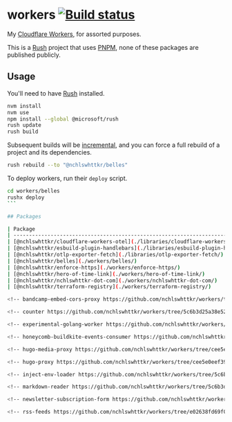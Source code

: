 # workers [![Build status](https://badge.buildkite.com/675eb9f26c41a0cd79749ea03405b3f0dca42d83ac6d19418f.svg?branch=main)](https://buildkite.com/nchlswhttkr/workers)

My [Cloudflare Workers](https://workers.dev), for assorted purposes.

This is a [Rush](https://rushjs.io) project that uses [PNPM](https://pnpm.js.org/), none of these packages are published publicly.

## Usage

You'll need to have [Rush](https://rushjs.io/) installed.

```sh
nvm install
nvm use
npm install --global @microsoft/rush
rush update
rush build
```

Subsequent builds will be [incremental](https://rushjs.io/pages/advanced/incremental_builds/), and you can force a full rebuild of a project and its dependencies.

```sh
rush rebuild --to "@nchlswhttkr/belles"
```

To deploy workers, run their `deploy` script.

````sh
cd workers/belles
rushx deploy
```

## Packages

| Package                                                                          | Description                                                                                                                    |
| -------------------------------------------------------------------------------- | ------------------------------------------------------------------------------------------------------------------------------ |
| [@nchlswhttkr/cloudflare-workers-otel](./libraries/cloudflare-workers-otel/)     | Provided OpenTelemetry instrumentation compatible with Cloudflare Workers                                                      |
| [@nchlswhttkr/esbuild-plugin-handlebars](./libraries/esbuild-plugin-handlebars/) | An esbuild plugin to load and precompile Handlebars templates                                                                  |
| [@nchlswhttkr/otlp-exporter-fetch](./libraries/otlp-exporter-fetch/)             | Implements an OTLP exporter using `fetch()` for environments that do not support `XMLHttpRequest` and `Navigator.sendBeacon()` |
| [@nchlswhttkr/belles](./workers/belles/)                                         | Records my transactions at [Belles Hot Chicken](https://belleshotchicken.com/)                                                 |
| [@nchlswhttkr/enforce-https](./workers/enforce-https/)                           | Enforces HTTPS for requests to my website and any subdomains                                                                   |
| [@nchlswhttkr/hero-of-time-link](./workers/hero-of-time-link/)                   | A shortcut service using Workers KV                                                                                            |
| [@nchlswhttkr/nchlswhttkr-dot-com](./workers/nchlswhttkr-dot-com/)               | Handles redirects from my old domain to various destinations                                                                   |
| [@nchlswhttkr/terraform-registry](./workers/terraform-registry/)                 | Mimics a Terraform registry to serve my custom providers                                                                       |

<!-- bandcamp-embed-cors-proxy https://github.com/nchlswhttkr/workers/tree/5c6b3d25a38e52a68632987ce9ba8772a076a43a/workers/bandcamp-embed-cors-proxy -->

<!-- counter https://github.com/nchlswhttkr/workers/tree/5c6b3d25a38e52a68632987ce9ba8772a076a43a/workers/counter -->

<!-- experimental-golang-worker https://github.com/nchlswhttkr/workers/tree/5c6b3d25a38e52a68632987ce9ba8772a076a43a/workers/experimental-golang-worker -->

<!-- honeycomb-buildkite-events-consumer https://github.com/nchlswhttkr/workers/tree/9b85d88df9bd4a851cf0dc4f410ce5a6bdc14430/workers/honeycomb-buildkite-events-consumer -->

<!-- hugo-media-proxy https://github.com/nchlswhttkr/workers/tree/cee5e0eef392876a1c5e541cb4bd1166a9d438c4/workers/hugo-media-proxy -->

<!-- hugo-proxy https://github.com/nchlswhttkr/workers/tree/cee5e0eef392876a1c5e541cb4bd1166a9d438c4/workers/hugo-proxy -->

<!-- inject-env-loader https://github.com/nchlswhttkr/workers/tree/5c6b3d25a38e52a68632987ce9ba8772a076a43a/webpack/inject-env-loader -->

<!-- markdown-reader https://github.com/nchlswhttkr/workers/tree/5c6b3d25a38e52a68632987ce9ba8772a076a43a/workers/markdown-reader -->

<!-- newsletter-subscription-form https://github.com/nchlswhttkr/workers/tree/5cab3d7173ae9f581555e680e60e5821a2971c65/workers/newsletter-subscription-form -->

<!-- rss-feeds https://github.com/nchlswhttkr/workers/tree/e02638fd69f0747b9187a4e0aecc3753a412e4d3/workers/rss-feeds -->
````
